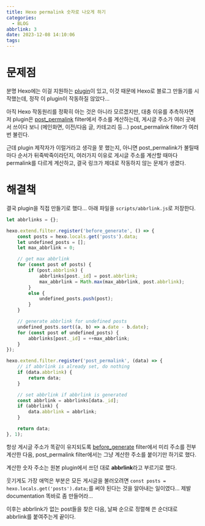 ```yaml
---
title: Hexo permalink 숫자로 나오게 하기
categories:
  - BLOG
abbrlink: 3
date: 2023-12-08 14:10:06
tags:
---
```


# 문제점

분명 Hexo에는 이걸 지원하는 [plugin](https://github.com/rozbo/hexo-abbrlink2)이 있고, 이것 때문에 Hexo로 블로그 만들기를 시작했는데, 정작 이 plugin이 작동하질 않았다...

아직 Hexo 작동원리를 정확히 아는 것은 아니라 모르겠지만, 대충 이유를 추측하자면 저 plugin은 [post_permalink](https://hexo.io/api/filter_post-permalink) filter에서 주소를 계산하는데, 게시글 주소가 여러 곳에서 쓰이다 보니 (메인화면, 이전/다음 글, 카테고리 등...) post_permalink filter가 여러 번 불린다.

근데 plugin 제작자가 이럴거라고 생각을 못 했는지, 아니면 post_permalink가 불릴때마다 순서가 뒤죽박죽이라던지, 여러가지 이유로 게시글 주소를 계산할 때마다 permalink를 다르게 계산하고, 결국 링크가 제대로 작동하지 않는 문제가 생겼다.

# 해결책

결국 plugin을 직접 만들기로 했다... 아래 파일을 `scripts/abbrlink.js`로 저장한다.

``` js
let abbrlinks = {};

hexo.extend.filter.register('before_generate', () => {
    const posts = hexo.locals.get('posts').data;
    let undefined_posts = [];
    let max_abbrlink = 0;

    // get max abbrlink
    for (const post of posts) {
        if (post.abbrlink) {
            abbrlinks[post._id] = post.abbrlink;
            max_abbrlink = Math.max(max_abbrlink, post.abbrlink);
        }
        else {
            undefined_posts.push(post);
        }
    }

    // generate abbrlink for undefined posts
    undefined_posts.sort((a, b) => a.date - b.date);
    for (const post of undefined_posts) {
        abbrlinks[post._id] = ++max_abbrlink;
    }
});

hexo.extend.filter.register('post_permalink', (data) => {
    // if abbrlink is already set, do nothing
    if (data.abbrlink) {
        return data;
    }

    // set abbrlink if abbrlink is generated
    const abbrlink = abbrlinks[data._id];
    if (abbrlink) {
        data.abbrlink = abbrlink;
    }

    return data;
}, 1);
```

항상 게시글 주소가 똑같이 유지되도록 [before_generate](https://hexo.io/api/filter#before-generate) filter에서 미리 주소를 전부 계산한 다음, post_permalink filter에서는 그냥 계산한 주소를 붙이기만 하기로 했다.

계산한 숫자 주소는 원본 plugin에서 쓰던 대로 **abbrlink**라고 부르기로 했다.

웃기게도 가장 애먹은 부분은 모든 게시글을 불러오려면 `const posts = hexo.locals.get('posts').data;`를 써야 된다는 것을 알아내는 일이였다... 제발 documentation 똑바로 좀 만들어라...

이후는 abbrlink가 없는 post들을 찾은 다음, 날짜 순으로 정렬해 쓴 순더대로 abbrlink를 붙여주는게 끝이다.
